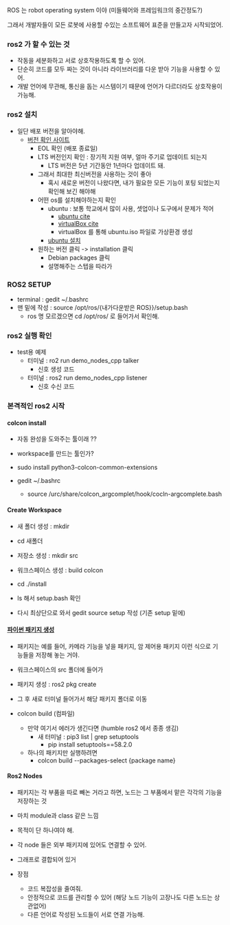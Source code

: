ROS 는 robot operating system 이야 (미들웨어와 프레임워크의 중간정도?)

그래서 개발자들이 모든 로봇에 사용할 수있는 소프트웨어 표준을 만들고자 시작되었어.

### ros2 가 할 수 있는 것

- 작동을 세분화하고 서로 상호작용하도록 할 수 있어.
- 단순히 코드를 모두 짜는 것이 아니라 라이브러리를 다운 받아 기능을 사용할 수 있어.
- 개발 언어에 무관해, 통신을 돕는 시스템이기 때문에 언어가 다르더라도 상호작용이 가능해.


### ros2 설치

- 일단 배포 버전을 알아야해.
  - [버전 확인 사이트](https://docs.ros.org/en/rolling/Releases.html)
    - EOL 확인 (배포 종료일)
    - LTS 버전인지 확인 : 장기적 지원 여부, 얼마 주기로 업데이트 되는지
      - LTS 버전은 5년 기간동안 1년마다 업데이트 돼.
    - 그래서 최대한 최신버전을 사용하는 것이 좋아
      - 혹시 새로운 버전이 나왔다면, 내가 필요한 모든 기능이 포팅 되었는지 확인해 보긴 해야해
    - 어떤 os를 설치해야하는지 확인
      - ubuntu : 보통 학교에서 많이 사용, 셋업이나 도구에서 문제가 적어
        - [ubuntu cite](https://ubuntu.com/)
        - [virtualBox cite](https://www.virtualbox.org/)
        - virtualBox 를 통해 ubuntu.iso 파일로 가상환경 생성
      - [ubuntu 설치](about_ubuntu.md)
    - 원하는 버전 클릭 -> installation 클릭
      - Debian packages 클릭
      - 설명해주는 스텝을 따라가

### ROS2 SETUP

- terminal : gedit ~/.bashrc
- 맨 밑에 작성 : source /opt/ros/{내가다운받은 ROS}}/setup.bash
  - ros 명 모르겠으면 cd /opt/ros/ 로 들어가서 확인해.

### ros2 실행 확인

- test용 예제
  - 터미널 : ro2 run demo_nodes_cpp talker
    - 신호 생성 코드
  - 터미널 : ros2 run demo_nodes_cpp listener
    - 신호 수신 코드

### 본격적인 ros2 시작

#### colcon install

- 자동 완성을 도와주는 툴이래 ??
- workspace를 만드는 툴인가?

- sudo install python3-colcon-common-extensions
- gedit ~/.bashrc
  - source /urc/share/colcon_argcomplet/hook/cocln-argcomplete.bash

#### Create Workspace

- 새 폴더 생성 : mkdir
- cd 새폴더
- 저장소 생성 : mkdir src
- 워크스페이스 생성 : build colcon
- cd ./install
- ls 해서 setup.bash 확인

- 다시 최상단으로 와서 gedit source setup 작성
  (기존 setup 밑에)


#### [파이썬 패키지 생성](https://hostramus.tistory.com/112)

- 패키지는 예를 들어, 카메라 기능을 넣을 패키지, 암 제어용 패키지 이런 식으로 기능들을 저장해 놓는 거야.

- 워크스페이스의 src 폴더에 들어가
- 패키지 생성 : ros2 pkg create

- 그 후 새로 터미널 들어가서 해당 패키지 폴더로 이동
- colcon build  (컴파일)
  - 만약 여기서 에러가 생긴다면 (humble ros2 에서 종종 생김)
    - 새 터미널 : pip3 list | grep setuptools
      - pip install setuptools==58.2.0
  - 하나의 패키지만 실행하려면
    - colcon build --packages-select {package name}
    
#### Ros2 Nodes

- 패키지는 각 부품을 따로 빼논 거라고 하면, 노드는 그 부품에서 맡은 각각의 기능을 저장하는 것
- 마치 module과 class 같은 느낌
- 목적이 단 하나여야 해.
- 각 node 들은 외부 패키지에 있어도 연결할 수 있어.
- 그래프로 결합되어 있거

- 장점 
  - 코드 복잡성을 줄여줘.
  - 안정적으로 코드를 관리할 수 있어 (해당 노드 기능이 고장나도 다른 노드는 상관없어)
  - 다른 언어로 작성된 노드들이 서로 연결 가능해.